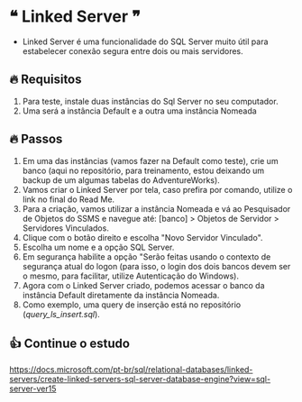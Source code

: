 # ❝ Linked Server ❞

* Linked Server é uma funcionalidade do SQL Server muito útil para estabelecer conexão segura entre dois ou mais servidores.


## 🔥 Requisitos

1. Para teste, instale duas instâncias do Sql Server no seu computador.
2. Uma será a instância Default e a outra uma instância Nomeada


## 🔥 Passos

1. Em uma das instâncias (vamos fazer na Default como teste), crie um banco (aqui no repositório, para treinamento, estou deixando um backup de um algumas tabelas do AdventureWorks).
2. Vamos criar o Linked Server por tela, caso prefira por comando, utilize o link no final do Read Me.
3. Para a criação, vamos utilizar a instância Nomeada e vá ao Pesquisador de Objetos do SSMS e navegue até: [banco] > Objetos de Servidor > Servidores Vinculados.
4. Clique com o botão direito e escolha "Novo Servidor Vinculado".
5. Escolha um nome e a opção SQL Server.
6. Em segurança habilite a opção "Serão feitas usando o contexto de segurança atual do logon (para isso, o login dos dois bancos devem ser o mesmo, para facilitar, utilize Autenticação do Windows).
7. Agora com o Linked Server criado, podemos acessar o banco da instância Default diretamente da instância Nomeada.
8. Como exemplo, uma query de inserção está no repositório (*query_ls_insert.sql*).


## 👍 Continue o estudo

https://docs.microsoft.com/pt-br/sql/relational-databases/linked-servers/create-linked-servers-sql-server-database-engine?view=sql-server-ver15




